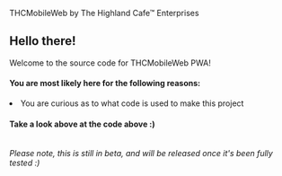 THCMobileWeb by The Highland Cafe™ Enterprises

<h2>Hello there!</h2>
Welcome to the source code for THCMobileWeb PWA!
<h4>You are most likely here for the following reasons:</h4>
<li>You are curious as to what code is used to make this project</li>
<h4>Take a look above at the code above :)</h4>
<br>
<i>Please note, this is still in beta, and will be released once it's been fully tested :)</i>
